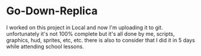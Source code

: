 # Go-Down-Replica
I worked on this project in Local and now I'm uploading it to git. unfortunately it's not 100% complete but it's all done by me, scripts, graphics, hud, sprites, etc, etc. there is also to consider that I did it in 5 days while attending school lessons.
